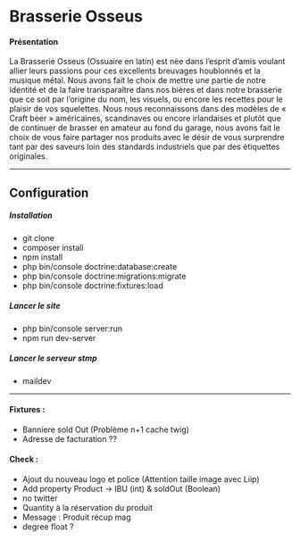 # Brasserie Osseus

#### Présentation 

La Brasserie Osseus (Ossuaire en latin) est née dans l’esprit d’amis voulant allier leurs passions pour ces excellents 
breuvages houblonnés et la musique métal. Nous avons fait le choix de mettre une partie de notre identité et de la faire 
transparaître dans nos bières et dans notre brasserie que ce soit par l’origine du nom, les visuels, ou encore les 
recettes pour le plaisir de vos squelettes. Nous nous reconnaissons dans des modèles de « Craft beer » américaines, 
scandinaves ou encore irlandaises et plutôt que de continuer de brasser en amateur au fond du garage, nous avons fait 
le choix de vous faire partager nos produits avec le désir de vous surprendre tant par des saveurs loin des standards 
industriels que par des étiquettes originales.

***

## Configuration
##### Installation

- git clone
- composer install
- npm install
- php bin/console doctrine:database:create
- php bin/console doctrine:migrations:migrate
- php bin/console doctrine:fixtures:load


##### Lancer le site 

- php bin/console server:run
- npm run dev-server

##### Lancer le serveur stmp

- maildev

***
 
#### Fixtures :
- Banniere sold Out (Problème n+1 cache twig) 
- Adresse de facturation ??

#### Check :
- Ajout du nouveau logo et police (Attention taille image avec Liip)
- Add property Product -> IBU (int) & soldOut (Boolean)
- no twitter
- Quantity à la réservation du produit
- Message : Produit récup mag
- degree float ?
